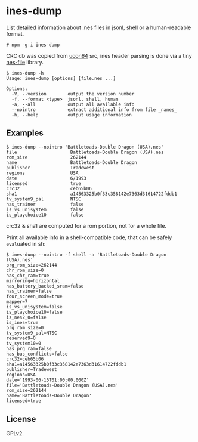 # ines-dump

List detailed information about .nes files in jsonl, shell or a
human-readable format.

    # npm -g i ines-dump

CRC db was copied from [ucon64][] src, ines header parsing is done via
a tiny [nes-file][] library.

~~~
$ ines-dump -h
Usage: ines-dump [options] [file.nes ...]

Options:
  -V, --version        output the version number
  -f, --format <type>  jsonl, shell, human
  -a, --all            output all available info
  --nointro            extract additional info from file _names_
  -h, --help           output usage information
~~~

## Examples

~~~
$ ines-dump --nointro 'Battletoads-Double Dragon (USA).nes'
file                    Battletoads-Double Dragon (USA).nes
rom_size                262144
name                    Battletoads-Double Dragon
publisher               Tradewest
regions                 USA
date                    6/1993
licensed                true
crc32                   ceb65b06
sha1                    a14563325b0f33c358142e7363d31614722fddb1
tv_system9_pal          NTSC
has_trainer             false
is_vs_unisystem         false
is_playchoice10         false
~~~

crc32 & sha1 are computed for a rom portion, not for a whole file.

Print all available info in a shell-compatible code, that can be
safely `eval`uated in sh:

~~~
$ ines-dump --nointro -f shell -a 'Battletoads-Double Dragon (USA).nes'
prg_rom_size=262144
chr_rom_size=0
has_chr_ram=true
mirroring=horizontal
has_battery_backed_sram=false
has_trainer=false
four_screen_mode=true
mapper=7
is_vs_unisystem=false
is_playchoice10=false
is_nes2_0=false
is_ines=true
prg_ram_size=0
tv_system9_pal=NTSC
reserved9=0
tv_system10=0
has_prg_ram=false
has_bus_conflicts=false
crc32=ceb65b06
sha1=a14563325b0f33c358142e7363d31614722fddb1
publisher=Tradewest
regions=USA
date='1993-06-15T01:00:00.000Z'
file='Battletoads-Double Dragon (USA).nes'
rom_size=262144
name='Battletoads-Double Dragon'
licensed=true
~~~

## License

GPLv2.

[ucon64]: http://ucon64.sourceforge.net
[nes-file]: https://github.com/satoshinm/nes-file
